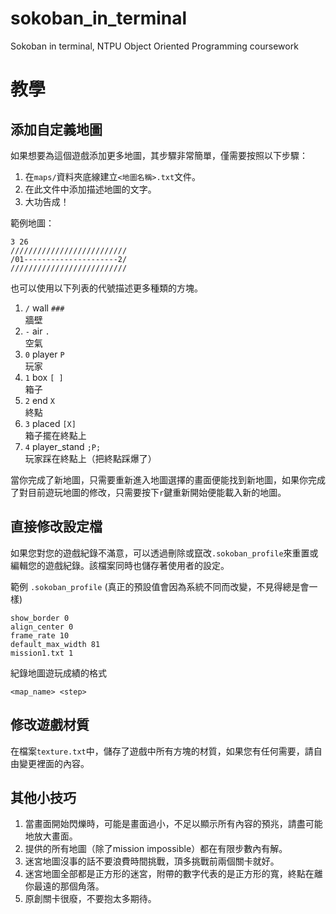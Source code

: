 # sokoban_in_terminal
Sokoban in terminal, NTPU Object Oriented Programming coursework

# 教學

## 添加自定義地圖

如果想要為這個遊戲添加更多地圖，其步驟非常簡單，僅需要按照以下步驟：  
1. 在`maps/`資料夾底線建立`<地圖名稱>.txt`文件。
2. 在此文件中添加描述地圖的文字。
3. 大功告成！

範例地圖：  
```
3 26
//////////////////////////
/01---------------------2/
//////////////////////////
```
也可以使用以下列表的代號描述更多種類的方塊。
1. `/` wall `###`  
    牆壁  
2. `-` air ` . `  
    空氣  
3. `0` player ` P `  
    玩家  
4. `1` box  `[ ]`  
    箱子  
5. `2` end  ` X `  
    終點  
6. `3` placed `[X]`  
    箱子擺在終點上
7. `4` player_stand `;P;`  
    玩家踩在終點上（把終點踩爆了）

當你完成了新地圖，只需要重新進入地圖選擇的畫面便能找到新地圖，如果你完成了對目前遊玩地圖的修改，只需要按下`r`鍵重新開始便能載入新的地圖。

## 直接修改設定檔
如果您對您的遊戲紀錄不滿意，可以透過刪除或竄改`.sokoban_profile`來重置或編輯您的遊戲紀錄。該檔案同時也儲存著使用者的設定。  

範例 `.sokoban_profile` (真正的預設值會因為系統不同而改變，不見得總是會一樣)
```
show_border 0
align_center 0
frame_rate 10
default_max_width 81
mission1.txt 1
```
紀錄地圖遊玩成績的格式
```
<map_name> <step>
```

## 修改遊戲材質

在檔案`texture.txt`中，儲存了遊戲中所有方塊的材質，如果您有任何需要，請自由變更裡面的內容。

## 其他小技巧
1. 當畫面開始閃爍時，可能是畫面過小，不足以顯示所有內容的預兆，請盡可能地放大畫面。
2. 提供的所有地圖（除了mission impossible）都在有限步數內有解。
3. 迷宮地圖沒事的話不要浪費時間挑戰，頂多挑戰前兩個關卡就好。
4. 迷宮地圖全部都是正方形的迷宮，附帶的數字代表的是正方形的寬，終點在離你最遠的那個角落。
5. 原創關卡很廢，不要抱太多期待。
